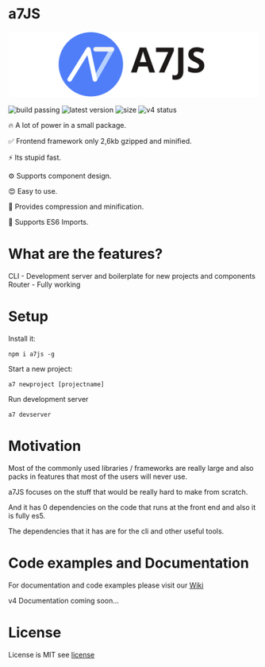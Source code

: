 
# a7JS

![a7JS](./designs/banner.svg)

![build passing](https://img.shields.io/badge/build-passing-success)
![latest version](https://img.shields.io/badge/Latest%20version-v4.0.0alpha.9-green)
![size](https://img.shields.io/badge/Size-3kb-success)
![v4 status](https://img.shields.io/badge/v4%20status-in%20Development-yellow)

🔥 A lot of power in a small package.

✅ Frontend framework only 2,6kb gzipped and minified.

⚡ Its stupid fast.

⚙️ Supports component design.

😍 Easy to use.

🚀 Provides compression and minification.

👑 Supports ES6 Imports.

# What are the features?

CLI - Development server and boilerplate for new projects and components
Router - Fully working

# Setup

Install it:

```shell
npm i a7js -g
```

Start a new project:

```shell
a7 newproject [projectname]
```

Run development server

```shell
a7 devserver
```

# Motivation

Most of the commonly used libraries / frameworks are really large and also packs in features that most of the users will never use.

a7JS focuses on the stuff that would be really hard to make from scratch.

And it has 0 dependencies on the code that runs at the front end and also it is fully es5.

The dependencies that it has are for the cli and other useful tools.

# Code examples and Documentation

For documentation and code examples please visit our [Wiki](https://github.com/anton7r/a7JS/wiki)

v4 Documentation coming soon...

# License

License is MIT see [license](https://github.com/anton7r/a7JS/blob/master/LICENSE)
